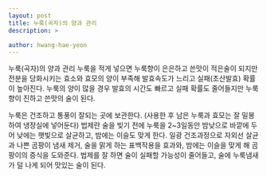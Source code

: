 ```yaml
---
layout: post
title: 누룩(곡자)의 양과 관리
description: >

author: hwang-hae-yeon
---
```


누룩(곡자)의 양과 관리
누룩을 적게 넣으면 누룩향이 은은하고 쓴맛이 적은술이 되지만 전분을 당화시키는 효소와 효모의 양이 부족해 발효속도가 느리고 실패(초산발효) 확률이 높아진다.
누룩의 양이 많을 경우 발효의 시간도 빠르고 실패 확률도 줄어들지만 누룩향이 진하고 쓴맛의 술이 된다.

누룩은 건조하고 통풍이 잘되는 곳에 보관한다. (사용한 후 남은 누룩과 효모는 잘 밀봉하여 냉장실에 넣어둔다)
법제란 술을 빚기 전에 누룩을 2~3일동안 밤낮으로 바깥에 두어 낮에는 햇빛으로 살균하고, 밤에는 이슬도 맞게 한다.
일광 건조과정으로 자외선 살균과 나쁜 곰팡이 냄새 제거, 술을 맑게 하는 표백작용을 효과와, 밤에는 이슬을 맞게 해 곰팡이의 증식을 도와준다.
법제를 잘 하면 술이 실패할 가능성이 줄어들고, 술에 누룩냄새가 덜 나게 되어 맛있는 술이 된다.